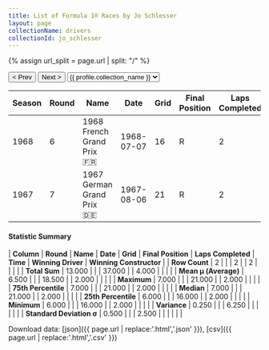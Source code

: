 ```yaml
---
title: List of Formula 1® Races by Jo Schlesser
layout: page
collectionName: drivers
collectionId: jo_schlesser
---
```


{% assign url_split = page.url | split: "/" %}
<div id="collection-navigation">
<button onclick="selector.options[selector.selectedIndex-1].value && (window.location = selector.options[selector.selectedIndex-1].value);">&lt; Prev</button>
<button onclick="selector.options[selector.selectedIndex+1].value && (window.location = selector.options[selector.selectedIndex+1].value);">Next &gt;</button>
<select id="selector" onchange="this.options[this.selectedIndex].value && (window.location = this.options[this.selectedIndex].value);">
  {% for collectionId in site.data[page.collectionName].refs %}
    {% if collectionId == page.collectionId %}
      {% assign selected = "selected" %}
    {% else %}
      {% assign selected = "" %}
    {% endif %}
    {% assign profile = site.data[page.collectionName][collectionId].profile %}
    <option value="/f1/{{ page.collectionName }}/{{ collectionId }}/{{ url_split[4] }}" {{ selected }}>{{ profile.collection_name }}</option>
  {% endfor %}
</select>
</div>

| Season | Round | Name | Date | Grid | Final Position | Laps Completed | Time | Winning Driver | Winning Constructor |
|--|--|--|--|--|--|--|--|--|--|
| 1968 | 6 | 1968 French Grand Prix 🇫🇷 | 1968-07-07 | 16 | R | 2 |   | Jacky Ickx 🇧🇪 | Ferrari 🇮🇹 |
| 1967 | 7 | 1967 German Grand Prix 🇩🇪 | 1967-08-06 | 21 | R | 2 |   | Denny Hulme 🇳🇿 | Brabham-Repco 🇬🇧 |

#### Statistic Summary

| **Column** | **Round** | **Name** | **Date** | **Grid** | **Final Position** | **Laps Completed** | **Time** | **Winning Driver** | **Winning Constructor** |
| **Row Count** | 2 |  |  | 2 |  | 2 |  |  |  |
| **Total Sum** | 13.000 |  |  | 37.000 |  | 4.000 |  |  |  |
| **Mean μ (Average)** | 6.500 |  |  | 18.500 |  | 2.000 |  |  |  |
| **Maximum** | 7.000 |  |  | 21.000 |  | 2.000 |  |  |  |
| **75th Percentile** | 7.000 |  |  | 21.000 |  | 2.000 |  |  |  |
| **Median** | 7.000 |  |  | 21.000 |  | 2.000 |  |  |  |
| **25th Percentile** | 6.000 |  |  | 16.000 |  | 2.000 |  |  |  |
| **Minimum** | 6.000 |  |  | 16.000 |  | 2.000 |  |  |  |
| **Variance** | 0.250 |  |  | 6.250 |  |  |  |  |  |
| **Standard Deviation σ** | 0.500 |  |  | 2.500 |  |  |  |  |  |

Download data: [json]({{ page.url | replace:'.html','.json' }}), [csv]({{ page.url | replace:'.html','.csv' }})
